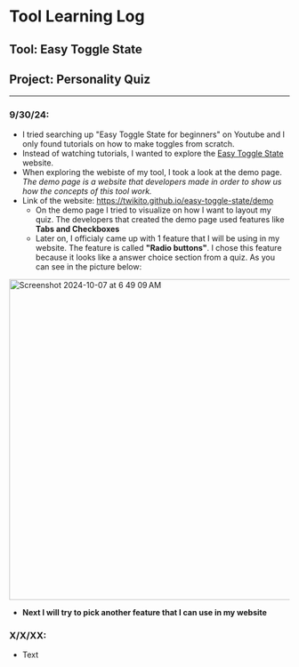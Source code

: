 # Tool Learning Log

## Tool: **Easy Toggle State**

## Project: **Personality Quiz**

---

### 9/30/24:
* I tried searching up "Easy Toggle State for beginners" on Youtube and I only found tutorials on how to make toggles from scratch.
 * Instead of watching tutorials, I wanted to explore the <a href = "https://twikito.github.io/easy-toggle-state/" > Easy Toggle State </a> website.
* When exploring the webiste of my tool, I took a look at the demo page. _The demo page is a website that developers made in order to show us how the concepts of this tool work._
* Link of the website: https://twikito.github.io/easy-toggle-state/demo 
  * On the demo page I tried to visualize on how I want to layout my quiz. The developers that created the demo page used features like **Tabs and Checkboxes**  
  * Later on, I officialy came up with 1 feature that I will be using in my website. The feature is called **"Radio buttons"**. I chose this feature because it looks like a answer choice section from a quiz. As you can see in the picture below: 
<img width="577" alt="Screenshot 2024-10-07 at 6 49 09 AM" src="https://github.com/user-attachments/assets/e721d6d5-acbe-4d72-bfa8-2551d9342264">

* **Next I will try to pick another feature that I can use in my website**


### X/X/XX:
* Text


<!-- 
* Links you used today (websites, videos, etc)
* Things you tried, progress you made, etc
* Challenges, a-ha moments, etc
* Questions you still have
* What you're going to try next
-->

